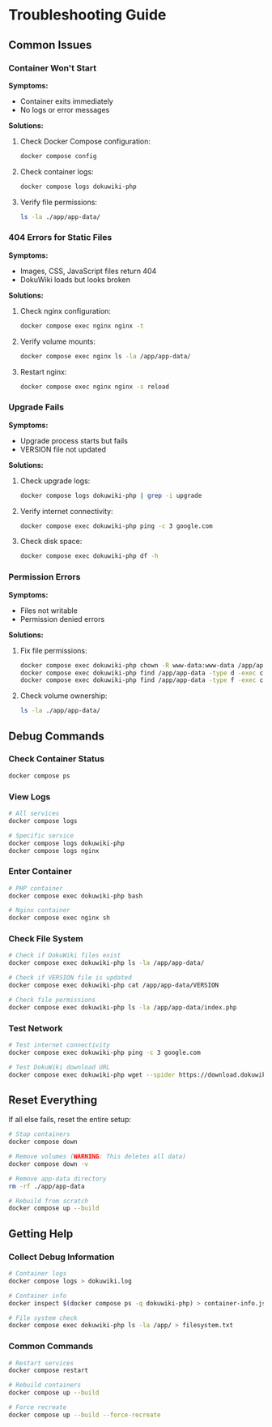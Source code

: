 # Troubleshooting Guide

## Common Issues

### Container Won't Start

**Symptoms:**
- Container exits immediately
- No logs or error messages

**Solutions:**
1. Check Docker Compose configuration:
   ```bash
   docker compose config
   ```

2. Check container logs:
   ```bash
   docker compose logs dokuwiki-php
   ```

3. Verify file permissions:
   ```bash
   ls -la ./app/app-data/
   ```

### 404 Errors for Static Files

**Symptoms:**
- Images, CSS, JavaScript files return 404
- DokuWiki loads but looks broken

**Solutions:**
1. Check nginx configuration:
   ```bash
   docker compose exec nginx nginx -t
   ```

2. Verify volume mounts:
   ```bash
   docker compose exec nginx ls -la /app/app-data/
   ```

3. Restart nginx:
   ```bash
   docker compose exec nginx nginx -s reload
   ```

### Upgrade Fails

**Symptoms:**
- Upgrade process starts but fails
- VERSION file not updated

**Solutions:**
1. Check upgrade logs:
   ```bash
   docker compose logs dokuwiki-php | grep -i upgrade
   ```

2. Verify internet connectivity:
   ```bash
   docker compose exec dokuwiki-php ping -c 3 google.com
   ```

3. Check disk space:
   ```bash
   docker compose exec dokuwiki-php df -h
   ```

### Permission Errors

**Symptoms:**
- Files not writable
- Permission denied errors

**Solutions:**
1. Fix file permissions:
   ```bash
   docker compose exec dokuwiki-php chown -R www-data:www-data /app/app-data
   docker compose exec dokuwiki-php find /app/app-data -type d -exec chmod 755 {} \;
   docker compose exec dokuwiki-php find /app/app-data -type f -exec chmod 644 {} \;
   ```

2. Check volume ownership:
   ```bash
   ls -la ./app/app-data/
   ```

## Debug Commands

### Check Container Status
```bash
docker compose ps
```

### View Logs
```bash
# All services
docker compose logs

# Specific service
docker compose logs dokuwiki-php
docker compose logs nginx
```

### Enter Container
```bash
# PHP container
docker compose exec dokuwiki-php bash

# Nginx container
docker compose exec nginx sh
```

### Check File System
```bash
# Check if DokuWiki files exist
docker compose exec dokuwiki-php ls -la /app/app-data/

# Check if VERSION file is updated
docker compose exec dokuwiki-php cat /app/app-data/VERSION

# Check file permissions
docker compose exec dokuwiki-php ls -la /app/app-data/index.php
```

### Test Network
```bash
# Test internet connectivity
docker compose exec dokuwiki-php ping -c 3 google.com

# Test DokuWiki download URL
docker compose exec dokuwiki-php wget --spider https://download.dokuwiki.org/src/dokuwiki/dokuwiki-2024-02-06b.tgz
```

## Reset Everything

If all else fails, reset the entire setup:

```bash
# Stop containers
docker compose down

# Remove volumes (WARNING: This deletes all data)
docker compose down -v

# Remove app-data directory
rm -rf ./app/app-data

# Rebuild from scratch
docker compose up --build
```

## Getting Help

### Collect Debug Information
```bash
# Container logs
docker compose logs > dokuwiki.log

# Container info
docker inspect $(docker compose ps -q dokuwiki-php) > container-info.json

# File system check
docker compose exec dokuwiki-php ls -la /app/ > filesystem.txt
```

### Common Commands
```bash
# Restart services
docker compose restart

# Rebuild containers
docker compose up --build

# Force recreate
docker compose up --build --force-recreate
```